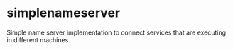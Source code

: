 # simplenameserver
Simple name server implementation to connect services that are executing in different machines.
